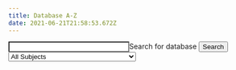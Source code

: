 ```yaml
---
title: Database A-Z
date: 2021-06-21T21:58:53.672Z
---
```


<script async src="//lgapi-us.libapps.com//web/js/sa.js" ></script><script>springshare_widget_config_1622747636763 = { path: 'assets' };</script>
<form method="GET" target="_self">
<label for="a-z" style="width:100%;">Search for database</label>
<input id="a-z_term" name="q" type="text" value="" placeholder=" " class="form-control no-up-margin" style="width:15rem; background: #fff;float:left;">
<button id="azbutton" class="btn no-up-margin" type="submit" value="Search">Search</button>

<select id="s-lg-sel-subjects" name="subjects" class="form-control" aria-label="Select a Subject Area to narrow down list of databases" data-placeholder="All Subjects" onchange="this.form.submit()">
<option value selected>All Subjects</option>
<option value="17555">Anthropology </option>
<option value="17587">Archives </option>
<option value="17557">Art </option>
<option value="17558">Art History &amp; Visual Culture Studies </option>
<option value="17559">Asian Studies </option>
<option value="17560">Astronomy </option>
<option value="17561">Biological Sciences </option>
<option value="17562">Chemistry </option>
<option value="17563">Classics</option>
<option value="17564">Economics </option>
<option value="17565">English </option>
<option value="17566">Environmental Studies </option>
<option value="17567">Film &amp; Media Studies </option>
<option value="17589">Foreign Languages and Literatures</option>
<option value="17568">French </option>
<option value="17569">Gender Studies </option>
<option value="17585">General Studies </option>
<option value="17570">Geology </option>
<option value="17571">German </option>
<option value="17572">History</option>
<option value="17591">Information for Seniors</option>
<option value="17586">Library</option>
<option value="17573">Mathematics</option>
<option value="17574">Music</option>
<option value="17575">Philosophy</option>
<option value="17576">Physics</option>
<option value="17577">Politics</option>
<option value="17578">Psychology</option>
<option value="17579">Race and Ethnic Studies</option>
<option value="17580">Religion</option>
<option value="17588">Research</option>
<option value="17581">Rhetoric, Writing, and Public Discourse</option>
<option value="17582">Sociology </option>
<option value="17583">Hispanic Studies</option>
<option value="17584">Theatre &amp; Dance </option>
</select>
</form>
<div id="s-lg-widget-1622747636763"></div>

<script async id="s-lg-widget-script-1622747636763"></script>

<script>

function getParameterByName(name, url = window.location.href) {
    name = name.replace(/[\[\]]/g, '\\$&');
    var regex = new RegExp('[?&]' + name + '(=([^&#]*)|&|#|$)'),
        results = regex.exec(url);
    if (!results) return null;
    if (!results[2]) return '';
    return decodeURIComponent(results[2].replace(/\+/g, ' '));
}
var query = getParameterByName('q'); 
var subjectid = getParameterByName('subjects'); 
console.log(query);
var lgwidget = document.getElementById('s-lg-widget-script-1622747636763');
if (query||subjectid){
    $('#a-z_term').val(query);
    if(subjectid!=""){
   document.getElementById('s-lg-widget-script-1622747636763').setAttribute('src', 'https://lgapi-us.libapps.com/widgets.php?site_id=689&widget_type=2&search_match=2&subject_ids%5B0%5D='+subjectid+'&sort_by=name&list_format=1&drop_text=Select+a+Database...&output_format=1&load_type=2&enable_description=1&widget_title=A-Z+Database+List&widget_height=250&widget_width=100%25&widget_link_color=2954d1&widget_embed_type=1&num_results=0&enable_more_results=0&window_target=2&config_id=1622747636763&search_terms=' +query);
   $('#s-lg-sel-subjects option[value="'+subjectid+'"]').attr("selected","selected");
    }else{
           document.getElementById('s-lg-widget-script-1622747636763').setAttribute('src', 'https://lgapi-us.libapps.com/widgets.php?site_id=689&widget_type=2&search_match=2&sort_by=name&list_format=1&drop_text=Select+a+Database...&output_format=1&load_type=2&enable_description=1&widget_title=A-Z+Database+List&widget_height=250&widget_width=100%25&widget_link_color=2954d1&widget_embed_type=1&num_results=0&enable_more_results=0&window_target=2&config_id=1622747636763&search_terms=' +query);
    }
}else{
    document.getElementById('s-lg-widget-script-1622747636763').setAttribute('src', 'https://lgapi-us.libapps.com/widgets.php?site_id=689&widget_type=2&search_match=2&subject_ids=&sort_by=name&list_format=1&drop_text=Select+a+Database...&output_format=1&load_type=2&enable_description=1&widget_title=A-Z+Database+List&widget_height=250&widget_width=100%25&widget_link_color=2954d1&widget_embed_type=1&num_results=0&enable_more_results=0&window_target=2&config_id=1622747636763&search_terms=');
}
    

</script>